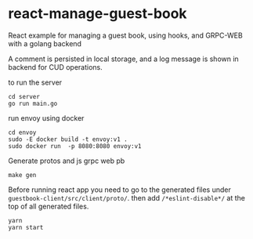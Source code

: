 # react-manage-guest-book

React example for managing a guest book, using hooks, and GRPC-WEB with a golang backend

A comment is persisted in local storage, and a log message is shown in backend for CUD operations.

to run the server

```
cd server
go run main.go
```

run envoy using docker

```
cd envoy
sudo -E docker build -t envoy:v1 .
sudo docker run  -p 8080:8080 envoy:v1
```

Generate protos and js grpc web pb

```
make gen
```

Before running react app you need to go to the generated files under `guestbook-client/src/client/proto/`. then add `/*eslint-disable*/` at the top of all generated files.

```
yarn 
yarn start
```
